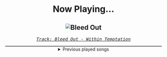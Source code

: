 <div align="center"> 
<h1>Now Playing...</h1>

![Bleed Out](https://i.scdn.co/image/ab67616d00001e024cd288f05fdd1f0c8b0059da)
--
_<samp><a href="https://open.spotify.com/track/3ReLAPAiX6UyNijXoH5w7Q">Track: Bleed Out - Within Temptation</a></samp>_

<div style="border: 1px #4B5054 solid"></div>
<details>
  <summary>
    Previous played songs
  </summary>
  <table>
    <thead>
      <tr>
        <th>
          Artist
        </th>
        <th>
          Song
        </th>
        <th>
          Link
        </th>
      </tr>
    </thead>
    <tbody>
      <tr><td>Within Temptation</td><td>Bleed Out</td><td><a href="https://open.spotify.com/track/3ReLAPAiX6UyNijXoH5w7Q">https://open.spotify.com/track/3ReLAPAiX6UyNijXoH5w7Q</a></td></tr><tr><td>Imminence</td><td>Heaven Shall Burn</td><td><a href="https://open.spotify.com/track/0C8mZZLRaf2X8MKCVkbMbC">https://open.spotify.com/track/0C8mZZLRaf2X8MKCVkbMbC</a></td></tr><tr><td>Thy Art Is Murder</td><td>Blood Throne</td><td><a href="https://open.spotify.com/track/1q2q42WTl2WAzpo2Ja9H7B">https://open.spotify.com/track/1q2q42WTl2WAzpo2Ja9H7B</a></td></tr><tr><td>Ice Nine Kills</td><td>Meat & Greet</td><td><a href="https://open.spotify.com/track/4GxFq0SoA0QOsocHvtHIvL">https://open.spotify.com/track/4GxFq0SoA0QOsocHvtHIvL</a></td></tr><tr><td>VRSTY</td><td>The Plug</td><td><a href="https://open.spotify.com/track/5YYXH0UJxXsoRBhI4VUpUk">https://open.spotify.com/track/5YYXH0UJxXsoRBhI4VUpUk</a></td></tr><tr><td>VRSTY</td><td>Forget You Forever</td><td><a href="https://open.spotify.com/track/72kA6h6wF4UlMObD6BY0f3">https://open.spotify.com/track/72kA6h6wF4UlMObD6BY0f3</a></td></tr><tr><td>VRSTY</td><td>Fuck You Forever</td><td><a href="https://open.spotify.com/track/04pzPN5ekqO0g08DgPmLla">https://open.spotify.com/track/04pzPN5ekqO0g08DgPmLla</a></td></tr><tr><td>VRSTY</td><td>The Way It Is</td><td><a href="https://open.spotify.com/track/4cYI88ewoSelXC7LiwZzYy">https://open.spotify.com/track/4cYI88ewoSelXC7LiwZzYy</a></td></tr><tr><td>VRSTY</td><td>Glad You Came</td><td><a href="https://open.spotify.com/track/4DpjEOctXPXnhQo4YX4cSo">https://open.spotify.com/track/4DpjEOctXPXnhQo4YX4cSo</a></td></tr><tr><td>VRSTY</td><td>Kill The Rich (Feat. Andy Cizek)</td><td><a href="https://open.spotify.com/track/1k8ZXpZCCCtL8eGiTWgUNK">https://open.spotify.com/track/1k8ZXpZCCCtL8eGiTWgUNK</a></td></tr><tr><td>VRSTY</td><td>The Plug</td><td><a href="https://open.spotify.com/track/5YYXH0UJxXsoRBhI4VUpUk">https://open.spotify.com/track/5YYXH0UJxXsoRBhI4VUpUk</a></td></tr><tr><td>VRSTY</td><td>Forget You Forever</td><td><a href="https://open.spotify.com/track/72kA6h6wF4UlMObD6BY0f3">https://open.spotify.com/track/72kA6h6wF4UlMObD6BY0f3</a></td></tr><tr><td>VRSTY</td><td>Fuck You Forever</td><td><a href="https://open.spotify.com/track/04pzPN5ekqO0g08DgPmLla">https://open.spotify.com/track/04pzPN5ekqO0g08DgPmLla</a></td></tr><tr><td>VRSTY</td><td>The Way It Is</td><td><a href="https://open.spotify.com/track/4cYI88ewoSelXC7LiwZzYy">https://open.spotify.com/track/4cYI88ewoSelXC7LiwZzYy</a></td></tr><tr><td>VRSTY</td><td>Glad You Came</td><td><a href="https://open.spotify.com/track/4DpjEOctXPXnhQo4YX4cSo">https://open.spotify.com/track/4DpjEOctXPXnhQo4YX4cSo</a></td></tr><tr><td>VRSTY</td><td>Kill The Rich (Feat. Andy Cizek)</td><td><a href="https://open.spotify.com/track/1k8ZXpZCCCtL8eGiTWgUNK">https://open.spotify.com/track/1k8ZXpZCCCtL8eGiTWgUNK</a></td></tr><tr><td>VRSTY</td><td>The Plug</td><td><a href="https://open.spotify.com/track/5YYXH0UJxXsoRBhI4VUpUk">https://open.spotify.com/track/5YYXH0UJxXsoRBhI4VUpUk</a></td></tr><tr><td>VRSTY</td><td>Forget You Forever</td><td><a href="https://open.spotify.com/track/72kA6h6wF4UlMObD6BY0f3">https://open.spotify.com/track/72kA6h6wF4UlMObD6BY0f3</a></td></tr><tr><td>VRSTY</td><td>Fuck You Forever</td><td><a href="https://open.spotify.com/track/04pzPN5ekqO0g08DgPmLla">https://open.spotify.com/track/04pzPN5ekqO0g08DgPmLla</a></td></tr><tr><td>VRSTY</td><td>The Way It Is</td><td><a href="https://open.spotify.com/track/4cYI88ewoSelXC7LiwZzYy">https://open.spotify.com/track/4cYI88ewoSelXC7LiwZzYy</a></td></tr>
    </tbody>
  </table>
</details>

</div>
